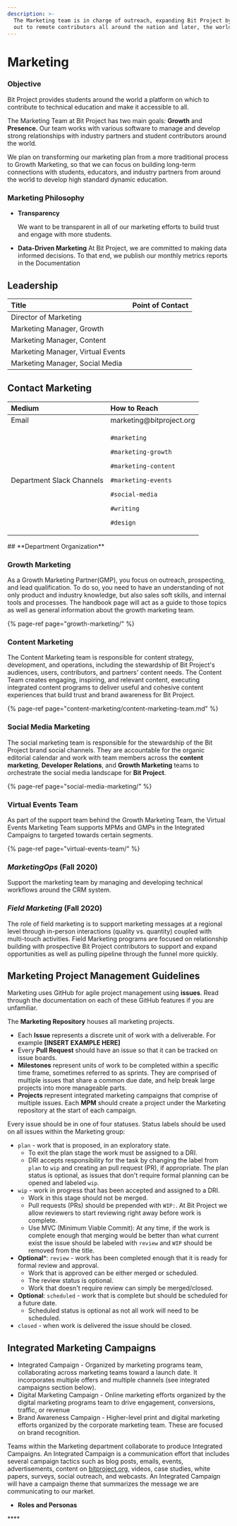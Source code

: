 ```yaml
---
description: >-
  The Marketing team is in charge of outreach, expanding Bit Project by reaching
  out to remote contributors all around the nation and later, the world.
---
```


# Marketing

### Objective

Bit Project provides students around the world a platform on which to contribute to technical education and make it accessible to all. 

The Marketing Team at Bit Project has two main goals: **Growth** and **Presence.** Our team works with various software to manage and develop strong relationships with industry partners and student contributors around the world.

We plan on transforming our marketing plan from a more traditional process to Growth Marketing, so that we can focus on building long-term connections with students, educators, and industry partners from around the world to develop high standard dynamic education.

### **Marketing Philosophy**

* **Transparency**

  We want to be transparent in all of our marketing efforts to build trust and engage with more students.

* **Data-Driven Marketing**  At Bit Project, we are committed to making data informed decisions. To that end, we publish our monthly metrics reports in the Documentation

## **Leadership**

| Title | Point of Contact |
| :--- | :--- |
| Director of Marketing |  |
| Marketing Manager, Growth |  |
| Marketing Manager, Content |  |
| Marketing Manager, Virtual Events |  |
| Marketing Manager, Social Media |  |

## **Contact Marketing**

<table>
  <thead>
    <tr>
      <th style="text-align:left"><b>Medium</b>
      </th>
      <th style="text-align:left">How to Reach</th>
    </tr>
  </thead>
  <tbody>
    <tr>
      <td style="text-align:left">Email</td>
      <td style="text-align:left">marketing@bitproject.org</td>
    </tr>
    <tr>
      <td style="text-align:left">Department Slack Channels</td>
      <td style="text-align:left">
        <p><code>#marketing</code>
        </p>
        <p><code>#marketing-growth</code>
        </p>
        <p><code>#marketing-content</code>
        </p>
        <p><code>#marketing-events</code>
        </p>
        <p><code>#social-media</code>
        </p>
        <p><code>#writing</code>
        </p>
        <p><code>#design</code>
        </p>
      </td>
    </tr>
  </tbody>
</table>## **Department Organization**

### **Growth Marketing** 

As a Growth Marketing Partner\(GMP\), you focus on outreach, prospecting, and lead qualification. To do so, you need to have an understanding of not only product and industry knowledge, but also sales soft skills, and internal tools and processes. The handbook page will act as a guide to those topics as well as general information about the growth marketing team.

{% page-ref page="growth-marketing/" %}

### **Content Marketing** 

The Content Marketing team is responsible for content strategy, development, and operations, including the stewardship of Bit Project's audiences, users, contributors, and partners' content needs. The Content Team creates engaging, inspiring, and relevant content, executing integrated content programs to deliver useful and cohesive content experiences that build trust and brand awareness for Bit Project.

{% page-ref page="content-marketing/content-marketing-team.md" %}

### **Social Media Marketing** 

The social marketing team is responsible for the stewardship of the Bit Project brand social channels. They are accountable for the organic editorial calendar and work with team members across the **content marketing**, **Developer Relations**, and **Growth Marketing** teams to orchestrate the social media landscape for **Bit Project**.

{% page-ref page="social-media-marketing/" %}

### Virtual Events Team

As part of the support team behind the Growth Marketing Team, the Virtual Events Marketing Team supports MPMs and GMPs in the Integrated Campaigns to targeted towards certain segments. 

{% page-ref page="virtual-events-team/" %}

### _**MarketingOps**_ **\(Fall 2020\)** 

Support the marketing team by managing and developing technical workflows around the CRM system.

### _**Field Marketing**_ \(Fall 2020\) 

The role of field marketing is to support marketing messages at a regional level through in-person interactions \(quality vs. quantity\) coupled with multi-touch activities. Field Marketing programs are focused on relationship building with prospective Bit Project contributors to support and expand opportunities as well as pulling pipeline through the funnel more quickly.

## Marketing Project Management Guidelines

Marketing uses GitHub for agile project management using **issues**. Read through the documentation on each of these GitHub features if you are unfamiliar.

The **Marketing Repository** houses all marketing projects.

* Each **Issue** represents a discrete unit of work with a deliverable. For example  **\[INSERT EXAMPLE HERE\]**
* Every **Pull Request** should have an issue so that it can be tracked on issue boards. 
* **Milestones** represent units of work to be completed within a specific time frame, sometimes referred to as sprints. They are comprised of multiple issues that share a common due date, and help break large projects into more manageable parts.
* **Projects** represent integrated marketing campaigns that comprise of multiple issues. Each **MPM** should create a project under the Marketing repository at the start of each campaign. 

Every issue should be in one of four statuses. Status labels should be used on all issues within the Marketing group:

* `plan` - work that is proposed, in an exploratory state.
  * To exit the plan stage the work must be assigned to a DRI.
  * DRI accepts responsibility for the task by changing the label from `plan` to `wip` and creating an pull request \(PR\), if appropriate. The plan status is optional, as issues that don't require formal planning can be opened and labeled `wip`.
* `wip` - work in progress that has been accepted and assigned to a DRI.
  * Work in this stage should not be merged.
  * Pull requests \(PRs\) should be prepended with `WIP:`. At Bit Project we allow reviewers to start reviewing right away before work is complete.
  * Use MVC \(Minimum Viable Commit\): At any time, if the work is complete enough that merging would be better than what current exist the issue should be labeled with `review` and `WIP` should be removed from the title.
* **Optional**\*: `review` - work has been completed enough that it is ready for formal review and approval.
  * Work that is approved can be either merged or scheduled.
  * The review status is optional.
  * Work that doesn't require review can simply be merged/closed.
* **Optional**: `scheduled` - work that is complete but should be scheduled for a future date.
  * Scheduled status is optional as not all work will need to be scheduled.
* `closed` - when work is delivered the issue should be closed.

## **Integrated Marketing Campaigns**

* Integrated Campaign - Organized by marketing programs team, collaborating across marketing teams toward a launch date. It incorporates multiple offers and multiple channels \(see integrated campaigns section below\).
* Digital Marketing Campaign - Online marketing efforts organized by the digital marketing programs team to drive engagement, conversions, traffic, or revenue
* Brand Awareness Campaign - Higher-level print and digital marketing efforts organized by the corporate marketing team. These are focused on brand recognition.

Teams within the Marketing department collaborate to produce Integrated Campaigns. An Integrated Campaign is a communication effort that includes several campaign tactics such as blog posts, emails, events, advertisements, content on [bitproject.org,](https://bitproject.org) videos, case studies, white papers, surveys, social outreach, and webcasts. An Integrated Campaign will have a campaign theme that summarizes the message we are communicating to our market.

* **Roles and Personas**

\*\*\*\*

## 



